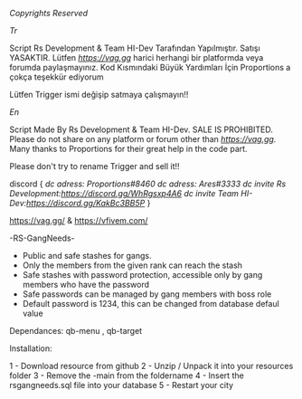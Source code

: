 *Copyrights Reserved*

*Tr*

Script Rs Development & Team HI-Dev Tarafından Yapılmıştır. Satışı YASAKTIR.
Lütfen *https://vag.gg* harici herhangi bir platformda veya forumda paylaşmayınız.
Kod Kısmındaki Büyük Yardımları İçin  Proportions a çokça teşekkür ediyorum 

Lütfen Trigger ismi değişip satmaya çalışmayın!!


*En*

Script Made By Rs Development & Team HI-Dev. SALE IS PROHIBITED.
Please do not share on any platform or forum other than *https://vag.gg*.
Many thanks to Proportions for their great help in the code part.

Please don't try to rename Trigger and sell it!!

discord {
   *dc adress: Proportions#8460*
   *dc adress: Ares#3333*
   *dc invite Rs Development:https://discord.gg/WhRgsxp4A6* 
   *dc invite Team HI-Dev:https://discord.gg/KakBc3BB5P*
}


https://vag.gg/ & https://vfivem.com/



-RS-GangNeeds-

- Public and safe stashes for gangs.
- Only the members from the given rank can reach the stash
- Safe stashes with password protection, accessible only by gang members who have the password
- Safe passwords can be managed by gang members with boss role
- Default password is 1234, this can be changed from database defaul value

Dependances: qb-menu , qb-target

Installation:

1 - Download resource from github
2 - Unzip / Unpack it into your resources folder
3 - Remove the -main from the foldername
4 - Insert the rsgangneeds.sql file into your database
5 - Restart your city
